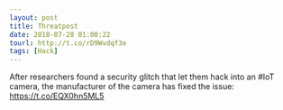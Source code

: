 ```yaml
---
layout: post
title: Threatpost
date: 2018-07-28 01:00:22
tourl: http://t.co/rD9Wvdqf3e
tags: [Hack]
---
```

After researchers found a security glitch that let them hack into an #IoT camera, the manufacturer of the camera has fixed the issue: https://t.co/EQX0hn5ML5